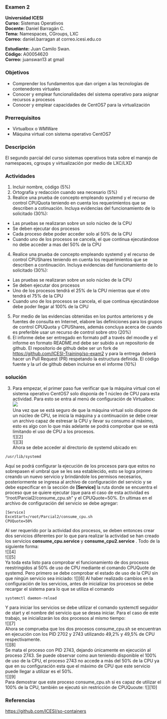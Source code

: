 ### Examen 2
**Universidad ICESI**  
**Curso:** Sistemas Operativos  
**Docente:** Daniel Barragán C.  
**Tema:** Namespaces, CGroups, LXC  
**Correo:** daniel.barragan at correo.icesi.edu.co  

**Estudiante:** Juan Camilo Swan.  
**Código:** A00054620  
**Correo:** juanswan13 at gmail  

### Objetivos
* Comprender los fundamentos que dan origen a las tecnologías de contenedores virtuales
* Conocer y emplear funcionalidades del sistema operativo para asignar recursos a procesos
* Conocer y emplear capacidades de CentOS7 para la virtualización

### Prerrequisitos
* Virtualbox o WMWare
* Máquina virtual con sistema operativo CentOS7

### Descripción
El segundo parcial del curso sistemas operativos trata sobre el manejo de namespaces, cgroups y virtualización por medio de LXC/LXD

### Actividades
1. Incluir nombre, código (5%)
2. Ortografía y redacción cuando sea necesario (5%)
3. Realice una prueba de concepto empleando systemd y el recurso de control CPUQuota teniendo en cuenta los requerimientos que se describen a cotinuación. Incluya evidencias del funcionamiento de lo solicitado (30%):
 * Las pruebas se realizaran sobre un solo núcleo de la CPU
 * Se deben ejecutar dos procesos
 * Cada proceso debe poder acceder solo al 50% de la CPU
 * Cuando uno de los procesos se cancela, el que continua ejecutándose no debe acceder a mas del 50% de la CPU
4.  Realice una prueba de concepto empleando systemd y el recurso de control CPUShares teniendo en cuenta los requerimientos que se describen a continuación. Incluya evidencias del funcionamiento de lo solicitado (30%):
 * Las pruebas se realizaran sobre un solo núcleo de la CPU
 * Se deben ejecutar dos procesos
 * Uno de los procesos tendrá el 25% de la CPU mientras que el otro tendrá el 75% de la CPU
 * Cuando uno de los procesos se cancela, el que continua ejecutándose debe poder llegar al 100% de la CPU
5. Por medio de las evidencias obtenidas en los puntos anteriores y de fuentes de consulta en Internet, elabore las definiciones para los grupos de control CPUQuota y CPUShares, además concluya acerca de cuando es preferible usar un recurso de control sobre otro (20%)
6. El informe debe ser entregado en formato pdf a través del moodle y el informe en formato README.md debe ser subido a un repositorio de github. El repositorio de github debe ser un fork de https://github.com/ICESI-Training/so-exam2 y para la entrega deberá hacer un Pull Request (PR) respetando la estructura definida. El código fuente y la url de github deben incluirse en el informe (10%)    
  
### solución 
 3. Para empezar, el primer paso fue verificar que la máquina virtual con el sistema operativo CentOS7 solo disponía de 1 núcleo de CPU para esta actividad. Para esto se entra al menú de configuración de Virtualbox:  
        ![][1]  
Una vez que se está seguro de que la máquina virtual solo dispone de un núcleo de CPU, se inicia la máquina y a continuación se debe crear un archivo capaz de estresar la CPU y llevar su consumo al máximo, esto es algo con lo que más adelante se podrá comprobar que se está limitando el uso de CPU a los procesos.  
        ![][2]  
        ![][3]  
Ahora se debe acceder al directorio de systemd ubicado en:
```
/usr/lib/systemd
```
Aquí se podrá configurar la ejecución de los procesos para que estos no sobrepasen el umbral que se les sea establecido, esto se logra primero creando un nuevo servicio y brindándole los permisos necesarios, posteriormente se ingresa al archivo de configuración del servicio y se debe especificar en la sección de  **[Service]** la ruta donde se encuentra el proceso que se quiere ejecutar (que para el caso de esta actividad es “/root/Parcial2/consume_cpu.sh” y el CPUQuote=50%. En ultimas en el archivo de configuración del servicio se debe agregar: 
```
[Service]
ExceStart=/root/Parcial2/consume_cpu.sh
CPUQuote=50%
```

Al ser requerido por la actividad dos procesos, se deben entonces crear dos servicios diferentes por lo que para realizar la actividad se han creado los servicios **consume_cpu.service** y **consume_cpu2.service** . Todo de la siguiente forma:  
        ![][4]  
        ![][5]  
Ya toda esta listo para comprobar el funcionamiento de dos procesos reestringidos al 50% de uso de CPU mediante el comando CPUQuote de systemd. Pero primero se debe comprobar el estado de uso de la CPU sin que ningún servicio sea iniciado:
        ![][6]
 Al haber realizado cambios en la configuración de los servicios, antes de inicializar los procesos se debe recargar el sistema para lo que se utiliza el comando  
  
```
systemctl daemon-reload
```
  
Y para iniciar los servicios se debe utilizar el comando systemctl seguidor de start y el nombre del servicio que se desea iniciar. Para el caso de este trabajo, se inicializarán los dos procesos al mismo tiempo:  
        ![][7]  
Ahora se comprueba que los dos procesos consume_cpu.sh se encuentran en ejecución con los PID 2702 y 2743 utilizando 49,2% y 49,5% de CPU respectivamente.  
        ![][8]  
Se mata el proceso con PID 2743, dejando únicamente en ejecución al proceso 2743. Se puede observar como aun teniendo disponible el 100% de uso de la CPU, el proceso 2743 no accede a más del 50% de la CPU ya que en su configuración esta que el máximo de CPU que este servicio puede llegar a utilizar es el 50%.  
        ![][9]  
Para demostrar que este proceso consume_cpu.sh si es capaz de utilizar el 100% de la CPU, también se ejecutó sin restricción de CPUQuoute:
        ![][10]  
  
### Referencias
https://github.com/ICESI/so-containers


[1]: images/
